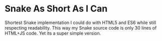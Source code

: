 # Snake As Short As I Can

Shortest Snake implementation I could do with HTML5 and ES6 while still respecting readability.
This way my Snake source code is only 30 lines of HTML+JS code. Yet its a super simple version.
